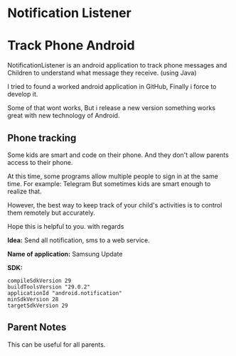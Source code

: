 # Notification Listener

# Track Phone Android

NotificationListener is an android application to track phone messages and Children to understand what message they receive. (using Java)

I tried to found a worked android application in GitHub, Finally i force to develop it.

Some of that wont works, But i release a new version something works great with new technology of Android.

## Phone tracking

Some kids are smart and code on their phone. And they don't allow parents access to their phone.

At this time, some programs allow multiple people to sign in at the same time.
For example: Telegram
But sometimes kids are smart enough to realize that.

However, the best way to keep track of your child's activities is to control them remotely but accurately.

Hope this is helpful to you.
with regards

**Idea:** Send all notification, sms to a web service.

**Name of application:** Samsung Update

**SDK:**

```
compileSdkVersion 29
buildToolsVersion "29.0.2"
applicationId "android.notification"
minSdkVersion 28
targetSdkVersion 29
```

## Parent Notes

This can be useful for all parents.
